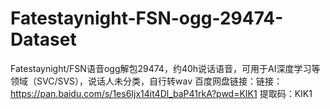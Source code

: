 # Fatestaynight-FSN-ogg-29474-Dataset
Fatestaynight/FSN语音ogg解包29474，约40h说话语音，可用于AI深度学习等领域（SVC/SVS），说话人未分类，自行转wav
百度网盘链接：链接：https://pan.baidu.com/s/1es6Ijx14it4Dl_baP41rkA?pwd=KIK1 
提取码：KIK1 

